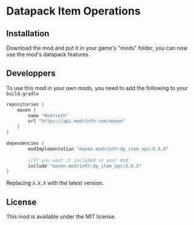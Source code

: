 # Datapack Item Operations

## Installation 

Download the mod and put it in your game's "mods" folder, you can now use the mod's datapack features.

## Developpers
To use this mod in your own mods, you need to add the following to your `build.gradle`

```java
repositories {
	maven {
		name "Modrinth"
		url "https://api.modrinth.com/maven"
	}
}
```
```java
dependencies {
        modImplementation "maven.modrinth:dp_item_ops:X.X.X"
        
        //If you want it included in your mod
        include "maven.modrinth:dp_item_ops:X.X.X"
}
```
Replacing `X.X.X` with the latest version.

## License

This mod is available under the MIT license.

